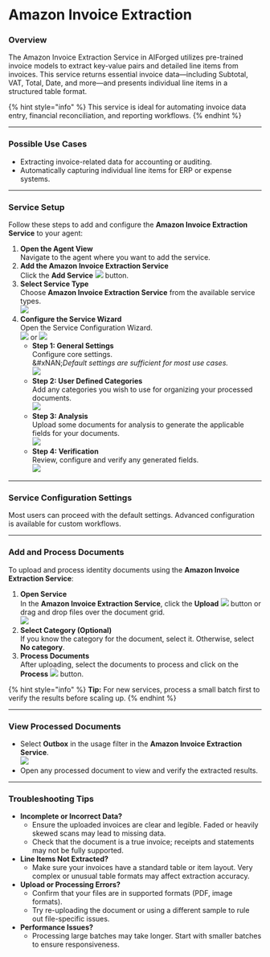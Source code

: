 # Amazon Invoice Extraction

### Overview

The Amazon Invoice Extraction Service in AIForged utilizes pre-trained invoice models to extract key-value pairs and detailed line items from invoices. This service returns essential invoice data—including Subtotal, VAT, Total, Date, and more—and presents individual line items in a structured table format.

{% hint style="info" %}
This service is ideal for automating invoice data entry, financial reconciliation, and reporting workflows.
{% endhint %}

***

### Possible Use Cases

* Extracting invoice-related data for accounting or auditing.
* Automatically capturing individual line items for ERP or expense systems.

***

### Service Setup

Follow these steps to add and configure the **Amazon Invoice Extraction Service** to your agent:

1. **Open the Agent View**\
   Navigate to the agent where you want to add the service.
2. **Add the Amazon Invoice Extraction Service**\
   Click the **Add Service** ![](<../../.gitbook/assets/image (42).png>) button.
3. **Select Service Type**\
   Choose **Amazon Invoice Extraction Service** from the available service types.\
   ![](<../../.gitbook/assets/image (53).png>)
4. **Configure the Service Wizard**\
   Open the Service Configuration Wizard.\
   ![](<../../.gitbook/assets/image (54).png>)  or  ![](<../../.gitbook/assets/image (55).png>)
   * **Step 1: General Settings**\
     Configure core settings.\
     &#xNAN;_&#x44;efault settings are sufficient for most use cases._\
     ![](<../../.gitbook/assets/image (56).png>)
   * **Step 2: User Defined Categories**\
     Add any categories you wish to use for organizing your processed documents.\
     ![](<../../.gitbook/assets/image (57).png>)
   * **Step 3: Analysis**\
     Upload some documents for analysis to generate the applicable fields for your documents.\
     ![](<../../.gitbook/assets/image (58).png>)
   * **Step 4: Verification**\
     Review, configure and verify any generated fields.\
     ![](<../../.gitbook/assets/image (59).png>)

***

### Service Configuration Settings

Most users can proceed with the default settings. Advanced configuration is available for custom workflows.

***

### Add and Process Documents

To upload and process identity documents using the **Amazon Invoice Extraction Service**:

1. **Open Service**\
   In the **Amazon Invoice Extraction Service**, click the **Upload** ![](<../../.gitbook/assets/image (37).png>) button or drag and drop files over the document grid.\
   ![](<../../.gitbook/assets/image (50).png>)
2. **Select Category (Optional)**\
   If you know the category for the document, select it. Otherwise, select **No category**.
3. **Process Documents**\
   After uploading, select the documents to process and click on the **Process** ![](<../../.gitbook/assets/image (12).png>) button.

{% hint style="info" %}
**Tip:** For new services, process a small batch first to verify the results before scaling up.
{% endhint %}

***

### View Processed Documents

* Select **Outbox** in the usage filter in the **Amazon Invoice Extraction Service**.\
  ![](<../../.gitbook/assets/image (51).png>)
* Open any processed document to view and verify the extracted results.

***

### Troubleshooting Tips

* **Incomplete or Incorrect Data?**
  * Ensure the uploaded invoices are clear and legible. Faded or heavily skewed scans may lead to missing data.
  * Check that the document is a true invoice; receipts and statements may not be fully supported.
* **Line Items Not Extracted?**
  * Make sure your invoices have a standard table or item layout. Very complex or unusual table formats may affect extraction accuracy.
* **Upload or Processing Errors?**
  * Confirm that your files are in supported formats (PDF, image formats).
  * Try re-uploading the document or using a different sample to rule out file-specific issues.
* **Performance Issues?**
  * Processing large batches may take longer. Start with smaller batches to ensure responsiveness.

